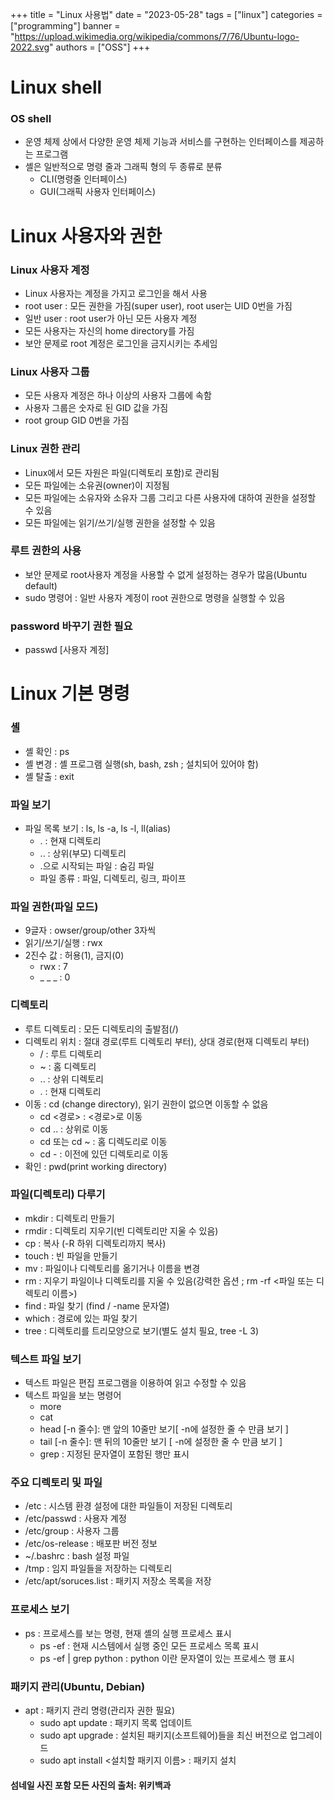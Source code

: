 +++
title = "Linux 사용법"
date = "2023-05-28"
tags = ["linux"]
categories = ["programming"]
banner = "https://upload.wikimedia.org/wikipedia/commons/7/76/Ubuntu-logo-2022.svg"
authors = ["OSS"]
+++

# Linux shell
### OS shell
- 운영 체제 상에서 다양한 운영 체제 기능과 서비스를 구현하는 인터페이스를 제공하는 프로그램  
- 셸은 일반적으로 명령 줄과 그래픽 형의 두 종류로 분류
    - CLI(명령줄 인터페이스)
    - GUI(그래픽 사용자 인터페이스)
    
# Linux 사용자와 권한
### Linux 사용자 계정
- Linux 사용자는 계정을 가지고 로그인을 해서 사용
- root user : 모든 권한을 가짐(super user), root user는 UID 0번을 가짐
- 일반 user : root user가 아닌 모든 사용자 계정
- 모든 사용자는 자신의 home directory를 가짐
- 보안 문제로 root 계정은 로그인을 금지시키는 추세임

### Linux 사용자 그룹
- 모든 사용자 계정은 하나 이상의 사용자 그룹에 속함
- 사용자 그룹은 숫자로 된 GID 값을 가짐
- root group GID 0번을 가짐

### Linux 권한 관리
- Linux에서 모든 자원은 파일(디렉토리 포함)로 관리됨
- 모든 파일에는 소유권(owner)이 지정됨
- 모든 파일에는 소유자와 소유자 그룹 그리고 다른 사용자에 대하여 권한을 설정할 수 있음
- 모든 파일에는 읽기/쓰기/실행 권한을 설정할 수 있음

### 루트 권한의 사용
- 보안 문제로 root사용자 계정을 사용할 수 없게 설정하는 경우가 많음(Ubuntu default)
- sudo 명령어 : 일반 사용자 계정이 root 권한으로 명령을 실행할 수 있음

### password 바꾸기 권한 필요
- passwd [사용자 계정]

# Linux 기본 명령
### 셸
- 셸 확인 : ps
- 셸 변경 : 셸 프로그램 실행(sh, bash, zsh ; 설치되어 있어야 함)
- 셸 탈출 : exit

### 파일 보기
- 파일 목록 보기 : ls, ls -a, ls -l, ll(alias)
    - . : 현재 디렉토리
    - .. : 상위(부모) 디렉토리
    - .으로 시작되는 파일 : 숨김 파일
    - 파일 종류 : 파일, 디렉토리, 링크, 파이프

### 파일 권한(파일 모드)
- 9글자 : owser/group/other 3자씩
- 읽기/쓰기/실행 : rwx
- 2진수 값 : 허용(1), 금지(0)
    - rwx : 7
    - _ _ _ : 0

### 디렉토리
- 루트 디렉토리 : 모든 디렉토리의 출발점(/)
- 디렉토리 위치 : 절대 경로(루트 디렉토리 부터), 상대 경로(현재 디렉토리 부터)
    - / : 루트 디렉토리
    - ~ : 홈 디렉토리
    - .. : 상위 디렉토리
    - . : 현재 디렉토리
- 이동 : cd (change directory), 읽기 권한이 없으면 이동할 수 없음
    - cd <경로> : <경로>로 이동
    - cd .. : 상위로 이동
    - cd 또는 cd ~ : 홈 디렉도리로 이동
    - cd - : 이전에 있던 디렉토리로 이동
- 확인 : pwd(print working directory)

### 파일(디렉토리) 다루기
- mkdir : 디렉토리 만들기
- rmdir : 디렉토리 지우기(빈 디렉토리만 지울 수 있음)
- cp : 복사 (-R 하위 디렉토리까지 복사)
- touch : 빈 파일을 만들기
- mv : 파일이나 디렉토리를 옮기거나 이름을 변경
- rm : 지우기 파일이나 디렉토리를 지울 수 있음(강력한 옵션 ; rm -rf <파일 또는 디렉토리 이름>)
- find : 파일 찾기 (find / -name 문자열)
- which : 경로에 있는 파일 찾기
- tree : 디렉토리를 트리모양으로 보기(별도 설치 필요, tree -L 3)

### 텍스트 파일 보기
- 텍스트 파일은 편집 프로그램을 이용하여 읽고 수정할 수 있음
- 텍스트 파일을 보는 명령어
    - more
    - cat
    - head [-n 줄수]: 맨 앞의 10줄만 보기[ -n에 설정한 줄 수 만큼 보기 ]
    - tail [-n 줄수]: 맨 뒤의 10줄만 보기 [ -n에 설정한 줄 수 만큼 보기 ]
    - grep : 지정된 문자열이 포함된 행만 표시

### 주요 디렉토리 및 파일
- /etc : 시스템 환경 설정에 대한 파일들이 저장된 디렉토리
- /etc/passwd : 사용자 계정
- /etc/group : 사용자 그룹
- /etc/os-release : 배포판 버전 정보
- ~/.bashrc : bash 설정 파일
- /tmp : 임지 파일들을 저장하는 디렉토리
- /etc/apt/soruces.list : 패키지 저장소 목록을 저장

### 프로세스 보기
- ps : 프로세스를 보는 명령, 현재 셸의 실행 프로세스 표시
    - ps -ef : 현재 시스템에서 실행 중인 모든 프로세스 목록 표시
    - ps -ef | grep python : python 이란 문자열이 있는 프로세스 행 표시

### 패키지 관리(Ubuntu, Debian)
- apt : 패키지 관리 명령(관리자 권한 필요)
    - sudo apt update : 패키지 목록 업데이트
    - sudo apt upgrade : 설치된 패키지(소프트웨어)들을 최신 버전으로 업그레이드
    - sudo apt install <설치할 패키지 이름> : 패키지 설치

#### 섬네일 사진 포함 모든 사진의 출처: 위키백과